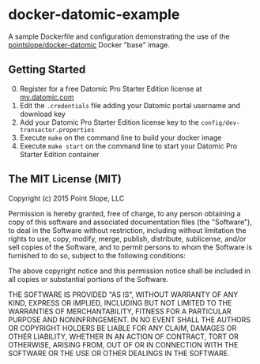 # docker-datomic-example

A sample Dockerfile and configuration demonstrating the use of the [pointslope/docker-datomic](https://registry.hub.docker.com/u/pointslope/docker-datomic/) Docker "base" image.

## Getting Started

0. Register for a free Datomic Pro Starter Edition license at [my.datomic.com](https://my.datomic.com/account/create)
1. Edit the `.credentials` file adding your Datomic portal username and download key
2. Add your Datomic Pro Starter Edition license key to the `config/dev-transactor.properties`
3. Execute `make` on the command line to build your docker image
4. Execute `make start` on the command line to start your Datomic Pro Starter Edition container

##  The MIT License (MIT)

Copyright (c) 2015 Point Slope, LLC

Permission is hereby granted, free of charge, to any person obtaining a copy
of this software and associated documentation files (the "Software"), to deal
in the Software without restriction, including without limitation the rights
to use, copy, modify, merge, publish, distribute, sublicense, and/or sell
copies of the Software, and to permit persons to whom the Software is
furnished to do so, subject to the following conditions:

The above copyright notice and this permission notice shall be included in
all copies or substantial portions of the Software.

THE SOFTWARE IS PROVIDED "AS IS", WITHOUT WARRANTY OF ANY KIND, EXPRESS OR
IMPLIED, INCLUDING BUT NOT LIMITED TO THE WARRANTIES OF MERCHANTABILITY,
FITNESS FOR A PARTICULAR PURPOSE AND NONINFRINGEMENT. IN NO EVENT SHALL THE
AUTHORS OR COPYRIGHT HOLDERS BE LIABLE FOR ANY CLAIM, DAMAGES OR OTHER
LIABILITY, WHETHER IN AN ACTION OF CONTRACT, TORT OR OTHERWISE, ARISING FROM,
OUT OF OR IN CONNECTION WITH THE SOFTWARE OR THE USE OR OTHER DEALINGS IN
THE SOFTWARE.
